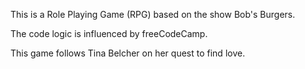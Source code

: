 This is a Role Playing Game (RPG) based on the show Bob's Burgers.

The code logic is influenced by freeCodeCamp.

This game follows Tina Belcher on her quest to find love.